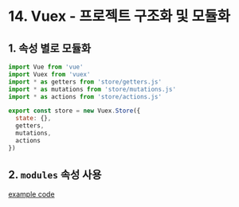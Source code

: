 # 14. Vuex - 프로젝트 구조화 및 모듈화

## 1. 속성 별로 모듈화

```js
import Vue from 'vue'
import Vuex from 'vuex'
import * as getters from 'store/getters.js'
import * as mutations from 'store/mutations.js'
import * as actions from 'store/actions.js'

export const store = new Vuex.Store({
  state: {},
  getters,
  mutations,
  actions
})
```

## 2. `modules` 속성 사용

[example code](../src/store/modules/todoApp.js)

